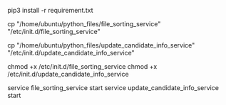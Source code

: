 pip3 install -r requirement.txt

cp "/home/ubuntu/python_files/file_sorting_service" "/etc/init.d/file_sorting_service"

cp "/home/ubuntu/python_files/update_candidate_info_service" "/etc/init.d/update_candidate_info_service"

chmod +x /etc/init.d/file_sorting_service
chmod +x /etc/init.d/update_candidate_info_service

service file_sorting_service start
service update_candidate_info_service start
